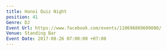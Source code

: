 ```yaml
---
title: Hanoi Quiz Night
position: 41
Genre: DJ
Event Url: https://www.facebook.com/events/110696869609080/
Venue: Standing Bar
Event Date: 2017-08-26 07:00:00 +07:00
---
```


